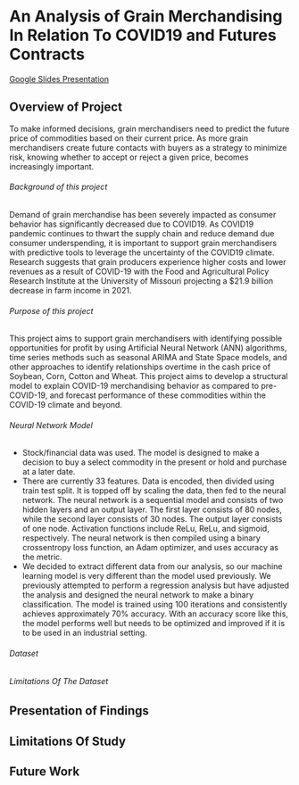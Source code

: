 # An Analysis of Grain Merchandising In Relation To COVID19 and Futures Contracts

[Google Slides Presentation](https://docs.google.com/presentation/d/1lX-Z_V_9o-AszHN1m9Lmd9607_SnTwXcho3M-1k3lOM/edit#slide=id.p) 

## Overview of Project
To make informed decisions, grain merchandisers need to predict the future price of commodities based on their current price. As more grain merchandisers create future contacts with buyers as a strategy to minimize risk, knowing whether to accept or reject a given price, becomes increasingly important.
###### Background of this project 
Demand of grain merchandise has been severely impacted as consumer behavior has significantly decreased due to COVID19. As COVID19 pandemic continues to thwart the supply chain and reduce demand due consumer underspending, it is important to support grain merchandisers with predictive tools to leverage the uncertainty of the COVID19 climate. 
Research suggests that grain producers experience higher costs and lower revenues as a result of COVID-19 with the Food and Agricultural Policy Research Institute at the University of Missouri projecting a $21.9 billion decrease in farm income in 2021.
###### Purpose of this project
This project aims to support grain merchandisers with identifying possible opportunities for profit by using Artificial Neural Network (ANN) algorithms, time series methods such as seasonal ARIMA and State Space models, and other approaches to identify relationships overtime in the cash price of Soybean, Corn, Cotton and Wheat. 
This project aims to develop a structural model to explain COVID-19 merchandising behavior as compared to pre-COVID-19, and forecast performance of these commodities within the COVID-19 climate and beyond.

###### Neural Network Model
- Stock/financial data was used. The model is designed to make a decision to buy a select commodity in the present or hold and purchase at a later date.<br>
- There are currently 33 features. Data is encoded, then divided using train test split. It is topped off by scaling the data, then fed to the neural network. The neural network is a sequential model and consists of two hidden layers and an output layer. The first layer consists of 80 nodes, while the second layer consists of 30 nodes. The output layer consists of one node. Activation functions include ReLu, ReLu, and sigmoid, respectively. The neural network is then compiled using a binary crossentropy loss function, an Adam optimizer, and uses accuracy as the metric.<br>
- We decided to extract different data from our analysis, so our machine learning model is very different than the model used previously. We previously attempted to perform a regression analysis but have adjusted the analysis and designed the neural network to make a binary classification. The model is trained using 100 iterations and consistently achieves approximately 70% accuracy. With an accuracy score like this, the model performs well but needs to be optimized and improved if it is to be used in an industrial setting.<br>


###### Dataset
###### Limitations Of The Dataset
## Presentation of Findings
## Limitations Of Study
## Future Work
